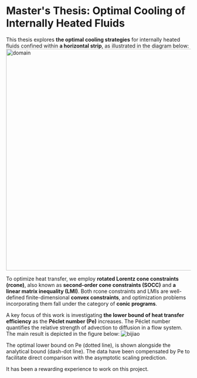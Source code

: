 # Master's Thesis: Optimal Cooling of Internally Heated Fluids

This thesis explores **the optimal cooling strategies** for internally heated fluids confined within **a horizontal strip**, as illustrated in the diagram below:
<img width="604" alt="domain" src="https://github.com/user-attachments/assets/bd1dadbc-07e2-4ee6-ad2d-d1f8126b1d3d" />

To optimize heat transfer, we employ **rotated Lorentz cone constraints (rcone)**, also known as **second-order cone constraints (SOCC)** and **a linear matrix inequality (LMI)**. Both rcone constraints and LMIs are well-defined finite-dimensional **convex constraints**, and optimization problems incorporating them fall under the category of **conic programs**.

A key focus of this work is investigating **the lower bound of heat transfer efficiency** as the **Péclet number (Pe)** increases. The Péclet number quantifies the relative strength of advection to diffusion in a flow system. The main result is depicted in the figure below:
![bijiao](https://github.com/user-attachments/assets/1c807898-13c0-4fbe-ab73-36e24c312da7)

The optimal lower bound on Pe (dotted line), is shown alongside the analytical bound (dash-dot line). The data have been compensated by Pe to facilitate direct comparison with the asymptotic scaling prediction.

It has been a rewarding experience to work on this project.
